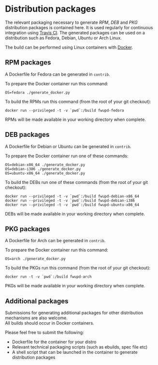 Distribution packages
=====================
The relevant packaging necessary to generate *RPM*, *DEB* and *PKG* distribution packages is contained here.
It is used regularly for continuous integration using [Travis CI](http://travis-ci.org). The generated packages can be used on a distribution such as Fedora, Debian, Ubuntu or Arch Linux.

The build can be performed using Linux containers with [Docker](https://www.docker.com).

## RPM packages
A Dockerfile for Fedora can be generated in `contrib`.

To prepare the Docker container run this command:

```
OS=fedora ./generate_docker.py
```

To build the RPMs run this command (from the root of your git checkout):

```
docker run --privileged -t -v `pwd`:/build fwupd-fedora
```

RPMs will be made available in your working directory when complete.

## DEB packages
A Dockerfile for Debian or Ubuntu can be generated in `contrib`.

To prepare the Docker container run one of these commands:

```
OS=debian-x86_64 ./generate_docker.py
OS=debian-i386 ./generate_docker.py
OS=ubuntu-x86_64 ./generate_docker.py
```


To build the DEBs run one of these commands (from the root of your git checkout):

```
docker run --privileged -t -v `pwd`:/build fwupd-debian-x86_64
docker run --privileged -t -v `pwd`:/build fwupd-debian-i386
docker run --privileged -t -v `pwd`:/build fwupd-ubuntu-x86_64
```

DEBs will be made available in your working directory when complete.

## PKG packages
A Dockerfile for Arch can be generated in `contrib`.

To prepare the Docker container run this command:

```
OS=arch ./generate_docker.py
```

To build the PKGs run this command (from the root of your git checkout):

```
docker run -t -v `pwd`:/build fwupd-arch
```

PKGs will be made available in your working directory when complete.

## Additional packages
Submissions for generating additional packages for other distribution mechanisms are also welcome.  
All builds should occur in Docker containers.

Please feel free to submit the following:
* Dockerfile for the container for your distro
* Relevant technical packaging scripts (such as ebuilds, spec file etc)
* A shell script that can be launched in the container to generate distribution packages
